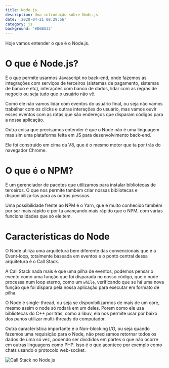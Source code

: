 ```yaml
---
title: Node.js
description: Uma introdução sobre Node.js
date: '2020-04-21 08:29:56'
category: js
background: '#D6BA32'
---
```

Hoje vamos entender o que é o Node.js.

# O que é Node.js?

É o que permite usarmos Javascript no back-end, onde fazemos as integrações com serviços de terceiros (sistemas de pagamento, sistemas de banco e etc), interações com banco de dados, lidar com as regras de negocio ou seja tudo que o usuário não vê. 

Como ele não vamos lidar com eventos do usuário final, ou seja não vamos trabalhar com os clicks e outras interações do usuário, mas vamos ouvir esses eventos com as rotas,que são endereços que disparam códigos para a nossa aplicação.

Outra coisa que precisamos entender é que o Node não é uma linguagem mas sim uma plataforma feita em JS para desenvolvimento back-end.

Ele foi construído em cima da V8, que é o mesmo motor que ta por trás do navegador Chrome.

# O que é o NPM?

É um gerenciador de pacotes que utilizamos para instalar bibliotecas de terceiros. O que nos permite também criar nossas bibliotecas e disponibiliza-las para as outras pessoas.

Uma possibilidade frente ao NPM é o Yarn, que é muito conhecido também por ser mais rápido e por ta avançando mais rápido que o NPM, com varias funcionalidades que só ele tem.

# Características do Node

O Node utiliza uma arquitetura bem diferente das convencionais que é a Event-loop, totalmente baseada em eventos e o ponto central dessa arquitetura é o Call Stack.

A Call Stack nada mais é que uma pilha de eventos, podemos pensar o evento como uma função que foi disparada no nosso código, que o node processa num loop eterno, como um `while`, verificando que se há uma nova função que foi dispara pela nossa aplicação para executar em formato de pilha.

O Node é single-thread, ou seja se disponibilizarmos de mais de um core, mesmo assim o node só rodará em um deles. Porem como ele usa bibliotecas do C++ por trás, como a libuv, ela nos permite usar por baixo dos panos utilizar multi-threads do computador.

Outra característica importante é o Non-blocking I/O, ou seja quando fazemos uma requisição para o Node, não precisamos retornar todos os dados de uma só vez, podendo ser divididos em partes o que não ocorre em outras linguagens como PHP. Isso é o que acontece por exemplo como chats usando o protocolo web-socket.

![Call Stack no Node.js](https://www.tgmarinho.com/static/5cac3789a6a8ba041175c2edc675213b/16abd/call_stack_node.png "Call Stack no Node.js")